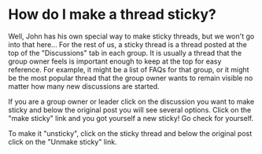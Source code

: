 # How do I make a thread sticky?

Well, John has his own special way to make sticky threads, but we won't go into that here... For the rest of us, a sticky thread is a thread posted at the top of the "Discussions" tab in each group. It is usually a thread that the group owner feels is important enough to keep at the top for easy reference. For example, it might be a list of FAQs for that group, or it might be the most popular thread that the group owner wants to remain visible no matter how many new discussions are started.

If you are a group owner or leader click on the discussion you want to make sticky and below the original post you will see several options. Click on the "make sticky" link and you got yourself a new sticky! Go check for yourself.

To make it "unsticky", click on the sticky thread and below the original post click on the "Unmake sticky" link.
